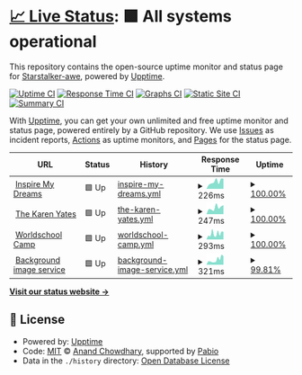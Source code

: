 # [📈 Live Status](https://Starstalker-awe.github.io/upptime): <!--live status--> **🟩 All systems operational**

This repository contains the open-source uptime monitor and status page for [Starstalker-awe](https://travelingtrevor.com), powered by [Upptime](https://github.com/upptime/upptime).

[![Uptime CI](https://github.com/Starstalker-awe/upptime/workflows/Uptime%20CI/badge.svg)](https://github.com/Starstalker-awe/upptime/actions?query=workflow%3A%22Uptime+CI%22)
[![Response Time CI](https://github.com/Starstalker-awe/upptime/workflows/Response%20Time%20CI/badge.svg)](https://github.com/Starstalker-awe/upptime/actions?query=workflow%3A%22Response+Time+CI%22)
[![Graphs CI](https://github.com/Starstalker-awe/upptime/workflows/Graphs%20CI/badge.svg)](https://github.com/Starstalker-awe/upptime/actions?query=workflow%3A%22Graphs+CI%22)
[![Static Site CI](https://github.com/Starstalker-awe/upptime/workflows/Static%20Site%20CI/badge.svg)](https://github.com/Starstalker-awe/upptime/actions?query=workflow%3A%22Static+Site+CI%22)
[![Summary CI](https://github.com/Starstalker-awe/upptime/workflows/Summary%20CI/badge.svg)](https://github.com/Starstalker-awe/upptime/actions?query=workflow%3A%22Summary+CI%22)

With [Upptime](https://upptime.js.org), you can get your own unlimited and free uptime monitor and status page, powered entirely by a GitHub repository. We use [Issues](https://github.com/Starstalker-awe/upptime/issues) as incident reports, [Actions](https://github.com/Starstalker-awe/upptime/actions) as uptime monitors, and [Pages](https://Starstalker-awe.github.io/upptime) for the status page.

<!--start: status pages-->
<!-- This summary is generated by Upptime (https://github.com/upptime/upptime) -->
<!-- Do not edit this manually, your changes will be overwritten -->
<!-- prettier-ignore -->
| URL | Status | History | Response Time | Uptime |
| --- | ------ | ------- | ------------- | ------ |
| <img alt="" src="https://icons.duckduckgo.com/ip3/inspiremydreams.com.ico" height="13"> [Inspire My Dreams](https://inspiremydreams.com) | 🟩 Up | [inspire-my-dreams.yml](https://github.com/Starstalker-awe/upptime/commits/HEAD/history/inspire-my-dreams.yml) | <details><summary><img alt="Response time graph" src="./graphs/inspire-my-dreams/response-time-week.png" height="20"> 226ms</summary><br><a href="https://Starstalker-awe.github.io/upptime/history/inspire-my-dreams"><img alt="Response time 193" src="https://img.shields.io/endpoint?url=https%3A%2F%2Fraw.githubusercontent.com%2FStarstalker-awe%2Fupptime%2FHEAD%2Fapi%2Finspire-my-dreams%2Fresponse-time.json"></a><br><a href="https://Starstalker-awe.github.io/upptime/history/inspire-my-dreams"><img alt="24-hour response time 136" src="https://img.shields.io/endpoint?url=https%3A%2F%2Fraw.githubusercontent.com%2FStarstalker-awe%2Fupptime%2FHEAD%2Fapi%2Finspire-my-dreams%2Fresponse-time-day.json"></a><br><a href="https://Starstalker-awe.github.io/upptime/history/inspire-my-dreams"><img alt="7-day response time 226" src="https://img.shields.io/endpoint?url=https%3A%2F%2Fraw.githubusercontent.com%2FStarstalker-awe%2Fupptime%2FHEAD%2Fapi%2Finspire-my-dreams%2Fresponse-time-week.json"></a><br><a href="https://Starstalker-awe.github.io/upptime/history/inspire-my-dreams"><img alt="30-day response time 186" src="https://img.shields.io/endpoint?url=https%3A%2F%2Fraw.githubusercontent.com%2FStarstalker-awe%2Fupptime%2FHEAD%2Fapi%2Finspire-my-dreams%2Fresponse-time-month.json"></a><br><a href="https://Starstalker-awe.github.io/upptime/history/inspire-my-dreams"><img alt="1-year response time 193" src="https://img.shields.io/endpoint?url=https%3A%2F%2Fraw.githubusercontent.com%2FStarstalker-awe%2Fupptime%2FHEAD%2Fapi%2Finspire-my-dreams%2Fresponse-time-year.json"></a></details> | <details><summary><a href="https://Starstalker-awe.github.io/upptime/history/inspire-my-dreams">100.00%</a></summary><a href="https://Starstalker-awe.github.io/upptime/history/inspire-my-dreams"><img alt="All-time uptime 99.80%" src="https://img.shields.io/endpoint?url=https%3A%2F%2Fraw.githubusercontent.com%2FStarstalker-awe%2Fupptime%2FHEAD%2Fapi%2Finspire-my-dreams%2Fuptime.json"></a><br><a href="https://Starstalker-awe.github.io/upptime/history/inspire-my-dreams"><img alt="24-hour uptime 100.00%" src="https://img.shields.io/endpoint?url=https%3A%2F%2Fraw.githubusercontent.com%2FStarstalker-awe%2Fupptime%2FHEAD%2Fapi%2Finspire-my-dreams%2Fuptime-day.json"></a><br><a href="https://Starstalker-awe.github.io/upptime/history/inspire-my-dreams"><img alt="7-day uptime 100.00%" src="https://img.shields.io/endpoint?url=https%3A%2F%2Fraw.githubusercontent.com%2FStarstalker-awe%2Fupptime%2FHEAD%2Fapi%2Finspire-my-dreams%2Fuptime-week.json"></a><br><a href="https://Starstalker-awe.github.io/upptime/history/inspire-my-dreams"><img alt="30-day uptime 99.49%" src="https://img.shields.io/endpoint?url=https%3A%2F%2Fraw.githubusercontent.com%2FStarstalker-awe%2Fupptime%2FHEAD%2Fapi%2Finspire-my-dreams%2Fuptime-month.json"></a><br><a href="https://Starstalker-awe.github.io/upptime/history/inspire-my-dreams"><img alt="1-year uptime 99.80%" src="https://img.shields.io/endpoint?url=https%3A%2F%2Fraw.githubusercontent.com%2FStarstalker-awe%2Fupptime%2FHEAD%2Fapi%2Finspire-my-dreams%2Fuptime-year.json"></a></details>
| <img alt="" src="https://icons.duckduckgo.com/ip3/thekarenyates.com.ico" height="13"> [The Karen Yates](https://thekarenyates.com) | 🟩 Up | [the-karen-yates.yml](https://github.com/Starstalker-awe/upptime/commits/HEAD/history/the-karen-yates.yml) | <details><summary><img alt="Response time graph" src="./graphs/the-karen-yates/response-time-week.png" height="20"> 247ms</summary><br><a href="https://Starstalker-awe.github.io/upptime/history/the-karen-yates"><img alt="Response time 219" src="https://img.shields.io/endpoint?url=https%3A%2F%2Fraw.githubusercontent.com%2FStarstalker-awe%2Fupptime%2FHEAD%2Fapi%2Fthe-karen-yates%2Fresponse-time.json"></a><br><a href="https://Starstalker-awe.github.io/upptime/history/the-karen-yates"><img alt="24-hour response time 135" src="https://img.shields.io/endpoint?url=https%3A%2F%2Fraw.githubusercontent.com%2FStarstalker-awe%2Fupptime%2FHEAD%2Fapi%2Fthe-karen-yates%2Fresponse-time-day.json"></a><br><a href="https://Starstalker-awe.github.io/upptime/history/the-karen-yates"><img alt="7-day response time 247" src="https://img.shields.io/endpoint?url=https%3A%2F%2Fraw.githubusercontent.com%2FStarstalker-awe%2Fupptime%2FHEAD%2Fapi%2Fthe-karen-yates%2Fresponse-time-week.json"></a><br><a href="https://Starstalker-awe.github.io/upptime/history/the-karen-yates"><img alt="30-day response time 218" src="https://img.shields.io/endpoint?url=https%3A%2F%2Fraw.githubusercontent.com%2FStarstalker-awe%2Fupptime%2FHEAD%2Fapi%2Fthe-karen-yates%2Fresponse-time-month.json"></a><br><a href="https://Starstalker-awe.github.io/upptime/history/the-karen-yates"><img alt="1-year response time 219" src="https://img.shields.io/endpoint?url=https%3A%2F%2Fraw.githubusercontent.com%2FStarstalker-awe%2Fupptime%2FHEAD%2Fapi%2Fthe-karen-yates%2Fresponse-time-year.json"></a></details> | <details><summary><a href="https://Starstalker-awe.github.io/upptime/history/the-karen-yates">100.00%</a></summary><a href="https://Starstalker-awe.github.io/upptime/history/the-karen-yates"><img alt="All-time uptime 100.00%" src="https://img.shields.io/endpoint?url=https%3A%2F%2Fraw.githubusercontent.com%2FStarstalker-awe%2Fupptime%2FHEAD%2Fapi%2Fthe-karen-yates%2Fuptime.json"></a><br><a href="https://Starstalker-awe.github.io/upptime/history/the-karen-yates"><img alt="24-hour uptime 100.00%" src="https://img.shields.io/endpoint?url=https%3A%2F%2Fraw.githubusercontent.com%2FStarstalker-awe%2Fupptime%2FHEAD%2Fapi%2Fthe-karen-yates%2Fuptime-day.json"></a><br><a href="https://Starstalker-awe.github.io/upptime/history/the-karen-yates"><img alt="7-day uptime 100.00%" src="https://img.shields.io/endpoint?url=https%3A%2F%2Fraw.githubusercontent.com%2FStarstalker-awe%2Fupptime%2FHEAD%2Fapi%2Fthe-karen-yates%2Fuptime-week.json"></a><br><a href="https://Starstalker-awe.github.io/upptime/history/the-karen-yates"><img alt="30-day uptime 100.00%" src="https://img.shields.io/endpoint?url=https%3A%2F%2Fraw.githubusercontent.com%2FStarstalker-awe%2Fupptime%2FHEAD%2Fapi%2Fthe-karen-yates%2Fuptime-month.json"></a><br><a href="https://Starstalker-awe.github.io/upptime/history/the-karen-yates"><img alt="1-year uptime 100.00%" src="https://img.shields.io/endpoint?url=https%3A%2F%2Fraw.githubusercontent.com%2FStarstalker-awe%2Fupptime%2FHEAD%2Fapi%2Fthe-karen-yates%2Fuptime-year.json"></a></details>
| <img alt="" src="https://icons.duckduckgo.com/ip3/worldschoolcamp.com.ico" height="13"> [Worldschool Camp](https://worldschoolcamp.com) | 🟩 Up | [worldschool-camp.yml](https://github.com/Starstalker-awe/upptime/commits/HEAD/history/worldschool-camp.yml) | <details><summary><img alt="Response time graph" src="./graphs/worldschool-camp/response-time-week.png" height="20"> 293ms</summary><br><a href="https://Starstalker-awe.github.io/upptime/history/worldschool-camp"><img alt="Response time 264" src="https://img.shields.io/endpoint?url=https%3A%2F%2Fraw.githubusercontent.com%2FStarstalker-awe%2Fupptime%2FHEAD%2Fapi%2Fworldschool-camp%2Fresponse-time.json"></a><br><a href="https://Starstalker-awe.github.io/upptime/history/worldschool-camp"><img alt="24-hour response time 150" src="https://img.shields.io/endpoint?url=https%3A%2F%2Fraw.githubusercontent.com%2FStarstalker-awe%2Fupptime%2FHEAD%2Fapi%2Fworldschool-camp%2Fresponse-time-day.json"></a><br><a href="https://Starstalker-awe.github.io/upptime/history/worldschool-camp"><img alt="7-day response time 293" src="https://img.shields.io/endpoint?url=https%3A%2F%2Fraw.githubusercontent.com%2FStarstalker-awe%2Fupptime%2FHEAD%2Fapi%2Fworldschool-camp%2Fresponse-time-week.json"></a><br><a href="https://Starstalker-awe.github.io/upptime/history/worldschool-camp"><img alt="30-day response time 259" src="https://img.shields.io/endpoint?url=https%3A%2F%2Fraw.githubusercontent.com%2FStarstalker-awe%2Fupptime%2FHEAD%2Fapi%2Fworldschool-camp%2Fresponse-time-month.json"></a><br><a href="https://Starstalker-awe.github.io/upptime/history/worldschool-camp"><img alt="1-year response time 264" src="https://img.shields.io/endpoint?url=https%3A%2F%2Fraw.githubusercontent.com%2FStarstalker-awe%2Fupptime%2FHEAD%2Fapi%2Fworldschool-camp%2Fresponse-time-year.json"></a></details> | <details><summary><a href="https://Starstalker-awe.github.io/upptime/history/worldschool-camp">100.00%</a></summary><a href="https://Starstalker-awe.github.io/upptime/history/worldschool-camp"><img alt="All-time uptime 99.97%" src="https://img.shields.io/endpoint?url=https%3A%2F%2Fraw.githubusercontent.com%2FStarstalker-awe%2Fupptime%2FHEAD%2Fapi%2Fworldschool-camp%2Fuptime.json"></a><br><a href="https://Starstalker-awe.github.io/upptime/history/worldschool-camp"><img alt="24-hour uptime 100.00%" src="https://img.shields.io/endpoint?url=https%3A%2F%2Fraw.githubusercontent.com%2FStarstalker-awe%2Fupptime%2FHEAD%2Fapi%2Fworldschool-camp%2Fuptime-day.json"></a><br><a href="https://Starstalker-awe.github.io/upptime/history/worldschool-camp"><img alt="7-day uptime 100.00%" src="https://img.shields.io/endpoint?url=https%3A%2F%2Fraw.githubusercontent.com%2FStarstalker-awe%2Fupptime%2FHEAD%2Fapi%2Fworldschool-camp%2Fuptime-week.json"></a><br><a href="https://Starstalker-awe.github.io/upptime/history/worldschool-camp"><img alt="30-day uptime 100.00%" src="https://img.shields.io/endpoint?url=https%3A%2F%2Fraw.githubusercontent.com%2FStarstalker-awe%2Fupptime%2FHEAD%2Fapi%2Fworldschool-camp%2Fuptime-month.json"></a><br><a href="https://Starstalker-awe.github.io/upptime/history/worldschool-camp"><img alt="1-year uptime 99.97%" src="https://img.shields.io/endpoint?url=https%3A%2F%2Fraw.githubusercontent.com%2FStarstalker-awe%2Fupptime%2FHEAD%2Fapi%2Fworldschool-camp%2Fuptime-year.json"></a></details>
| <img alt="" src="https://icons.duckduckgo.com/ip3/imgs.inspiremydreams.com.ico" height="13"> [Background image service](https://imgs.inspiremydreams.com) | 🟩 Up | [background-image-service.yml](https://github.com/Starstalker-awe/upptime/commits/HEAD/history/background-image-service.yml) | <details><summary><img alt="Response time graph" src="./graphs/background-image-service/response-time-week.png" height="20"> 321ms</summary><br><a href="https://Starstalker-awe.github.io/upptime/history/background-image-service"><img alt="Response time 300" src="https://img.shields.io/endpoint?url=https%3A%2F%2Fraw.githubusercontent.com%2FStarstalker-awe%2Fupptime%2FHEAD%2Fapi%2Fbackground-image-service%2Fresponse-time.json"></a><br><a href="https://Starstalker-awe.github.io/upptime/history/background-image-service"><img alt="24-hour response time 351" src="https://img.shields.io/endpoint?url=https%3A%2F%2Fraw.githubusercontent.com%2FStarstalker-awe%2Fupptime%2FHEAD%2Fapi%2Fbackground-image-service%2Fresponse-time-day.json"></a><br><a href="https://Starstalker-awe.github.io/upptime/history/background-image-service"><img alt="7-day response time 321" src="https://img.shields.io/endpoint?url=https%3A%2F%2Fraw.githubusercontent.com%2FStarstalker-awe%2Fupptime%2FHEAD%2Fapi%2Fbackground-image-service%2Fresponse-time-week.json"></a><br><a href="https://Starstalker-awe.github.io/upptime/history/background-image-service"><img alt="30-day response time 286" src="https://img.shields.io/endpoint?url=https%3A%2F%2Fraw.githubusercontent.com%2FStarstalker-awe%2Fupptime%2FHEAD%2Fapi%2Fbackground-image-service%2Fresponse-time-month.json"></a><br><a href="https://Starstalker-awe.github.io/upptime/history/background-image-service"><img alt="1-year response time 300" src="https://img.shields.io/endpoint?url=https%3A%2F%2Fraw.githubusercontent.com%2FStarstalker-awe%2Fupptime%2FHEAD%2Fapi%2Fbackground-image-service%2Fresponse-time-year.json"></a></details> | <details><summary><a href="https://Starstalker-awe.github.io/upptime/history/background-image-service">99.81%</a></summary><a href="https://Starstalker-awe.github.io/upptime/history/background-image-service"><img alt="All-time uptime 99.78%" src="https://img.shields.io/endpoint?url=https%3A%2F%2Fraw.githubusercontent.com%2FStarstalker-awe%2Fupptime%2FHEAD%2Fapi%2Fbackground-image-service%2Fuptime.json"></a><br><a href="https://Starstalker-awe.github.io/upptime/history/background-image-service"><img alt="24-hour uptime 100.00%" src="https://img.shields.io/endpoint?url=https%3A%2F%2Fraw.githubusercontent.com%2FStarstalker-awe%2Fupptime%2FHEAD%2Fapi%2Fbackground-image-service%2Fuptime-day.json"></a><br><a href="https://Starstalker-awe.github.io/upptime/history/background-image-service"><img alt="7-day uptime 99.81%" src="https://img.shields.io/endpoint?url=https%3A%2F%2Fraw.githubusercontent.com%2FStarstalker-awe%2Fupptime%2FHEAD%2Fapi%2Fbackground-image-service%2Fuptime-week.json"></a><br><a href="https://Starstalker-awe.github.io/upptime/history/background-image-service"><img alt="30-day uptime 99.45%" src="https://img.shields.io/endpoint?url=https%3A%2F%2Fraw.githubusercontent.com%2FStarstalker-awe%2Fupptime%2FHEAD%2Fapi%2Fbackground-image-service%2Fuptime-month.json"></a><br><a href="https://Starstalker-awe.github.io/upptime/history/background-image-service"><img alt="1-year uptime 99.78%" src="https://img.shields.io/endpoint?url=https%3A%2F%2Fraw.githubusercontent.com%2FStarstalker-awe%2Fupptime%2FHEAD%2Fapi%2Fbackground-image-service%2Fuptime-year.json"></a></details>

<!--end: status pages-->

[**Visit our status website →**](https://Starstalker-awe.github.io/upptime)

## 📄 License

- Powered by: [Upptime](https://github.com/upptime/upptime)
- Code: [MIT](./LICENSE) © [Anand Chowdhary](https://anandchowdhary.com), supported by [Pabio](https://pabio.com)
- Data in the `./history` directory: [Open Database License](https://opendatacommons.org/licenses/odbl/1-0/)
